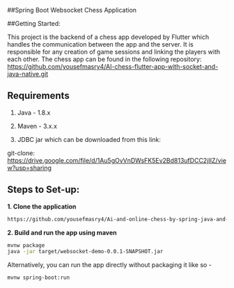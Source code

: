 ##Spring Boot Websocket Chess Application

##Getting Started:

This project is the backend of a chess app developed by Flutter which handles the communication between the app and the server. It is responsible for any creation of game sessions and linking the players with each other.
The chess app can be found in the following repository:
https://github.com/yousefmasry4/AI-chess-flutter-app-with-socket-and-java-native.git
## Requirements

1. Java - 1.8.x

2. Maven - 3.x.x

3. JDBC jar which can be downloaded from this link:

git-clone: https://drive.google.com/file/d/1Au5gOvVnDWsFK5Ev2Bd813ufDCC2jIIZ/view?usp=sharing

## Steps to Set-up:

**1. Clone the application**

```bash
https://github.com/yousefmasry4/Ai-and-online-chess-by-spring-java-and-flutter.git
```

**2. Build and run the app using maven**

```bash
mvnw package
java -jar target/websocket-demo-0.0.1-SNAPSHOT.jar
```

Alternatively, you can run the app directly without packaging it like so -

```bash
mvnw spring-boot:run
```


